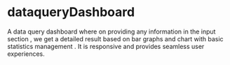 # dataqueryDashboard
A data query dashboard where on providing any information in the input section , we get a detailed result based on bar graphs and chart with basic statistics management . It is responsive and provides seamless user experiences. 
